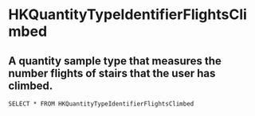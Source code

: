 # HKQuantityTypeIdentifierFlightsClimbed
## A quantity sample type that measures the number flights of stairs that the user has climbed.
```HKQuantityTypeIdentifierFlightsClimbed
SELECT * FROM HKQuantityTypeIdentifierFlightsClimbed
```
